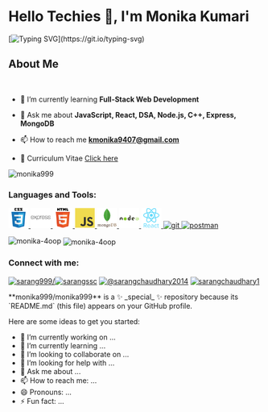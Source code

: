 # Hello Techies 👋, I'm Monika Kumari

[![Typing SVG](https://readme-typing-svg.herokuapp.com?font=Architects+Daughter&color=22EBF7&size=25&center=false&lines=Tech+Enthusiast;Full+Stack+Web+Developer...)](https://git.io/typing-svg)


<h2> About Me </h2>

</br>

- 🌱 I’m currently learning **Full-Stack Web Development**

- 💬 Ask me about **JavaScript, React, DSA, Node.js, C++, Express, MongoDB**

- 📫 How to reach me **kmonika9407@gmail.com**

- 📄 Curriculum Vitae [Click here](https://drive.google.com/file/d/1TcYTNMY4FanNffmtiJ0jr6VXd3_i2w9u/view?usp=sharing)

<p align="left"> <img src="https://komarev.com/ghpvc/?username=monika999&label=Profile%20views&color=0e75b6&style=flat" alt="monika999" /> </p>


<h3 align="left">Languages and Tools:</h3>
<p align="left"> </a> <a href="https://www.w3schools.com/css/" target="_blank"> <img src="https://raw.githubusercontent.com/devicons/devicon/master/icons/css3/css3-original-wordmark.svg" alt="css3" width="40" height="40"/> </a> <a href="https://expressjs.com" target="_blank"> <img src="https://raw.githubusercontent.com/devicons/devicon/master/icons/express/express-original-wordmark.svg" alt="express" width="40" height="40"/> </a> <a href="https://www.w3.org/html/" target="_blank"> <img src="https://raw.githubusercontent.com/devicons/devicon/master/icons/html5/html5-original-wordmark.svg" alt="html5" width="40" height="40"/> </a>  <a href="https://developer.mozilla.org/en-US/docs/Web/JavaScript" target="_blank"> <img src="https://raw.githubusercontent.com/devicons/devicon/master/icons/javascript/javascript-original.svg" alt="javascript" width="40" height="40"/> </a> <a href="https://www.mongodb.com/" target="_blank"> <img src="https://raw.githubusercontent.com/devicons/devicon/master/icons/mongodb/mongodb-original-wordmark.svg" alt="mongodb" width="40" height="40"/> </a> <a href="https://nodejs.org" target="_blank"> <img src="https://raw.githubusercontent.com/devicons/devicon/master/icons/nodejs/nodejs-original-wordmark.svg" alt="nodejs" width="40" height="40"/> </a> <a href="https://reactjs.org/" target="_blank"> <img src="https://raw.githubusercontent.com/devicons/devicon/master/icons/react/react-original-wordmark.svg" alt="react" width="40" height="40"/> </a> <a href="https://git-scm.com/" target="_blank" rel="noreferrer"> <img src="https://www.vectorlogo.zone/logos/git-scm/git-scm-icon.svg" alt="git" width="40" height="40"/> </a> <a href="https://postman.com" target="_blank" rel="noreferrer"> <img src="https://www.vectorlogo.zone/logos/getpostman/getpostman-icon.svg" alt="postman" width="40" height="40"/> </a> </p>

<p><img align="left" src="https://github-readme-stats.vercel.app/api/top-langs?username=monika-4oop&show_icons=true&locale=en&layout=compact" alt="monika-4oop" /></p>


<p>&nbsp;<img align="center" src="https://github-readme-stats.vercel.app/api?username=monika-4oop&show_icons=true&locale=en" alt="monika-4oop" /></p>

<h3 align="left">Connect with me:</h3>
<p align="left">
  <a href="https://www.linkedin.com/in/sarang-chaudhary-401405178/" target="_blank"><img align="center" src="https://raw.githubusercontent.com/rahuldkjain/github-profile-readme-generator/master/src/images/icons/Social/linked-in-alt.svg" alt="sarang999/" height="30" width="40" /></a><a href="https://twitter.com/sarangssc" target="_blank"><img align="center" src="https://raw.githubusercontent.com/rahuldkjain/github-profile-readme-generator/master/src/images/icons/Social/twitter.svg" alt="sarangssc" height="30" width="40" /></a>
<a href="https://medium.com/@sarangchaudhary2014" target="_blank"><img align="center" src="https://raw.githubusercontent.com/rahuldkjain/github-profile-readme-generator/master/src/images/icons/Social/medium.svg" alt="@sarangchaudhary2014" height="30" width="40" /></a> <a href="https://www.hackerrank.com/sarangchaudhary1?hr_r=1" target="_blank"><img align="center" src="https://raw.githubusercontent.com/rahuldkjain/github-profile-readme-generator/master/src/images/icons/Social/hackerrank.svg" alt="sarangchaudhary1" height="30" width="40" /></a>
<p/>
**monika999/monika999** is a ✨ _special_ ✨ repository because its `README.md` (this file) appears on your GitHub profile.

Here are some ideas to get you started:

- 🔭 I’m currently working on ...
- 🌱 I’m currently learning ...
- 👯 I’m looking to collaborate on ...
- 🤔 I’m looking for help with ...
- 💬 Ask me about ...
- 📫 How to reach me: ...
- 😄 Pronouns: ...
- ⚡ Fun fact: ...


